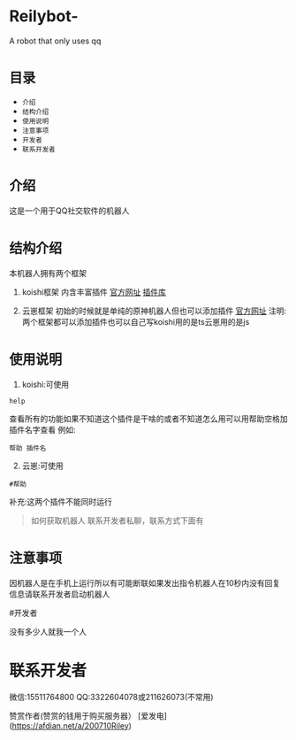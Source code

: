 # Reilybot-
A robot that only uses qq
#  `目录` 
*  `介绍` 
*  `结构介绍` 
*  `使用说明` 
*  `注意事项` 
*  `开发者` 
*  `联系开发者` 
 
#  `介绍` 
这是一个用于QQ社交软件的机器人

#  `结构介绍` 
本机器人拥有两个框架

1. koishi框架
内含丰富插件
[官方网址](https://console.koishi.io/)
[插件库](http://localhost:5140/plugins/)

2. 云崽框架
初始的时候就是单纯的原神机器人但也可以添加插件
[官方网址](https://console.bot.tmall.com/)
注明:两个框架都可以添加插件也可以自己写koishi用的是ts云崽用的是js

#  `使用说明` 

1. koishi:可使用
```text
help
```
查看所有的功能如果不知道这个插件是干啥的或者不知道怎么用可以用帮助空格加插件名字查看
例如:
```text
帮助 插件名
```
2. 云崽:可使用
```text
#帮助
```
补充:这两个插件不能同时运行
 
> 如何获取机器人
联系开发者私聊，联系方式下面有

#  `注意事项` 
因机器人是在手机上运行所以有可能断联如果发出指令机器人在10秒内没有回复信息请联系开发者启动机器人

#开发者

没有多少人就我一个人

# 联系开发者
微信:15511764800
QQ:3322604078或211626073(不常用)

赞赏作者(赞赏的钱用于购买服务器）
[爱发电]
(https://afdian.net/a/200710Riley)
